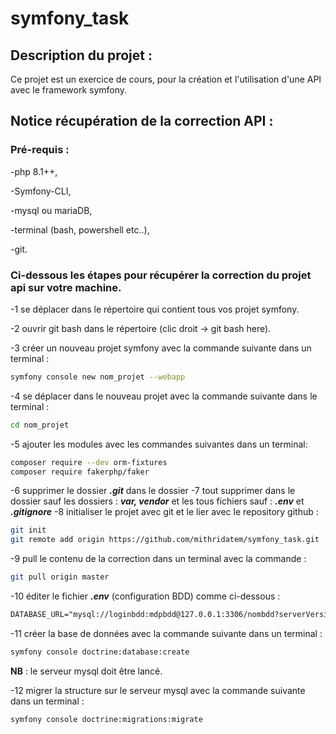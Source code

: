 # symfony_task
## Description du projet :

Ce projet est un exercice de cours, pour la création et l'utilisation d'une API avec le framework symfony.

## Notice récupération de la correction API :
### Pré-requis :

-php 8.1++,

-Symfony-CLI,

-mysql ou mariaDB,

-terminal (bash, powershell etc..),

-git.

### Ci-dessous les étapes pour récupérer la correction du projet api sur votre machine.

-1 se déplacer dans le répertoire qui contient tous vos projet symfony.

-2 ouvrir git bash dans le répertoire (clic droit -> git bash here).

-3 créer un nouveau projet symfony avec la commande suivante dans un terminal :
```bash
symfony console new nom_projet --webapp
```

-4 se déplacer dans le nouveau projet avec la commande suivante dans le terminal :
```bash
cd nom_projet
```
-5 ajouter les modules avec les commandes suivantes dans un terminal:
```bash
composer require --dev orm-fixtures
composer require fakerphp/faker
```
-6 supprimer le dossier ***.git*** dans le dossier
-7 tout supprimer dans le dossier sauf les dossiers : ***var, vendor*** et les tous fichiers sauf : ***.env*** et ***.gitignore***
-8 initialiser le projet avec git et le lier avec le repository github :
```bash
git init
git remote add origin https://github.com/mithridatem/symfony_task.git
```
-9 pull le contenu de la correction dans un terminal avec la commande :
```bash
git pull origin master
```
-10 éditer le fichier ***.env*** (configuration BDD) comme ci-dessous :
```txt
DATABASE_URL="mysql://loginbdd:mdpbdd@127.0.0.1:3306/nombdd?serverVersion=8&charset=utf8mb4"
```
-11 créer la base de données avec la commande suivante dans un terminal :
```bash
symfony console doctrine:database:create
```
**NB** : le serveur mysql doit être lancé.

-12 migrer la structure sur le serveur mysql avec la commande suivante dans un terminal :
```bash
symfony console doctrine:migrations:migrate
```
